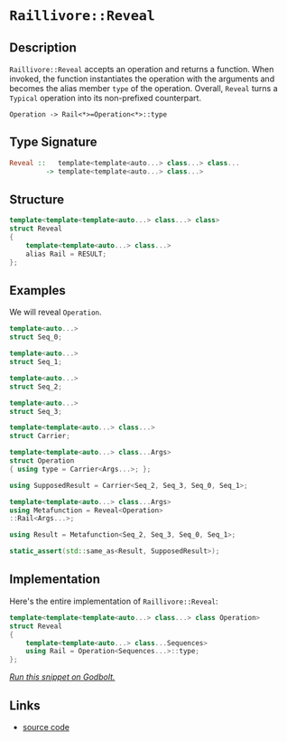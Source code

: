 <!-- Copyright 2024 Feng Mofan
SPDX-License-Identifier: Apache-2.0 -->

# `Raillivore::Reveal`

## Description

`Raillivore::Reveal` accepts an operation and returns a function.
When invoked, the function instantiates the operation with the arguments and becomes the alias member `type` of the operation.
Overall, `Reveal` turns a `Typical` operation into its non-prefixed counterpart.

<pre><code>Operation -> Rail&lt;&ast;&gt;=Operation&lt;&ast;&gt;::type</code></pre>

## Type Signature

```Haskell
Reveal ::   template<template<auto...> class...> class... 
         -> template<template<auto...> class...>
```

## Structure

```C++
template<template<template<auto...> class...> class>
struct Reveal
{
    template<template<auto...> class...>
    alias Rail = RESULT;
};
```

## Examples

We will reveal `Operation`.

```C++
template<auto...>
struct Seq_0;

template<auto...>
struct Seq_1;

template<auto...>
struct Seq_2;

template<auto...>
struct Seq_3;

template<template<auto...> class...>
struct Carrier;

template<template<auto...> class...Args>
struct Operation
{ using type = Carrier<Args...>; };

using SupposedResult = Carrier<Seq_2, Seq_3, Seq_0, Seq_1>;

template<template<auto...> class...Args>
using Metafunction = Reveal<Operation>
::Rail<Args...>;

using Result = Metafunction<Seq_2, Seq_3, Seq_0, Seq_1>;

static_assert(std::same_as<Result, SupposedResult>);
```

## Implementation

Here's the entire implementation of `Raillivore::Reveal`:

```C++
template<template<template<auto...> class...> class Operation>
struct Reveal
{
    template<template<auto...> class...Sequences>
    using Rail = Operation<Sequences...>::type;
};
```

[*Run this snippet on Godbolt.*](https://godbolt.org/#z:OYLghAFBqd5QCxAYwPYBMCmBRdBLAF1QCcAaPECAMzwBtMA7AQwFtMQByARg9KtQYEAysib0QXACx8BBAKoBnTAAUAHpwAMvAFYTStJg1DIApACYAQuYukl9ZATwDKjdAGFUtAK4sGEgKykrgAyeAyYAHI%2BAEaYxCCBAA6oCoRODB7evgGkyamOAqHhUSyx8YF2mA7pQgRMxASZPn5cFZj2BQy19QRFkTFxCbZ1DU3ZrcM9fSVlCQCUtqhexMjsHASYLIkGGyYAzG4bWzuY%2B4eb20y7B0xeRAB0j/vYANTIBgoKj/fPbx8KLwA8ok4ld0s8TBoAIIKAjELwOF4AJUwADdMGJIVCTAB2KzQl6El5HS7Xc7HK6nG53VDfX7vJifb5CTAARy8jFWCghBKJXlSRmRTDoL32ABEgSDiGCBGcWezOZgvk89tgQCACABPEH7fHYnFi3VYrEAegAVBbLVaTabLQAVbBCO2Wm3Q81Wj2u7HQ8x7MLvLxYUUHNAMVaJAjc1XG6Ekk5nW4PFXYLGw%2BGI%2BUAfQ0Rp9sYu8epSZ%2B0ehaYRBBeWa4ue9ULjlITNLppZhcIrVbZmbMtaxDbJidpydT7YzXb2vfzFLJ/apbkHLdeDKZw7Lo8rygQhiILEn9YLjYOs6bxfp/2%2BUOIwCjKbX6crwNBnWNeJe/LCwGJ2swwYlm%2B3qC7gcl7Xouuqigae7voKQheIkeSYOgKIKF4tCVuKLz/oIgFyl2ZikJ2rKZnsBFZhopFdjW0Z7HqfYHjO9FzguyZ/Iyyr3CBN5YtBn4ALKYHUVBeGGnS/siaIYrQZyPtKz6tuqSLClJwFXuxEI0TGUI8eJKFoWJ/GCcJ1SygcWb4YRxEUUR5EWVRKYaXmbZgsgmZsXEBAQLC6DqgorCYK5UZuMhqEEKRcEIUhSohc8cy6hwCy0Jw/i8H43C8KgnBuNY1gvAoSwrD%2Bvo8KQBCaPFCwANYJJI9waJIXA4nsGj%2BBoZgAGxtWYAAcXX6Jwki8CwEgaORqVaKQGUcLwCggORpUcFoCxwLAMCICASwEIkdzkJQaBbHQcQRH5nCqF1bUALRtZILzAMgyAvFI9xmLwiGECQeDeVwMiCCIYjsFI33yEoahlaQuhfQA7tKiScDwCVJSloOTYCdxbZWqBUC8p0XVdN13Q9NVmC8EAePt9DEKKZh7Fwcy8PNi2kBASB7YkB1kBQEAs2zIDAFI%2BE0GhcQzRA0Sg9EYT1JqsO8OLzDEJqgLRNoVTzcVe1sIIgIMLQUsLbwWDRF4wDzrQtAzWlpBYCwhjAOIeuW3gxAq3g6Lm%2BNmCqFUdxrMVYQbIl9u0Hg0TSvLHhYKDcJ4ENFvosQ0QpJgYqbDbQdGGVCxUAY14AGp4JgEOPqlxX8D9ojiADpdAyo6j2%2BD%2Bg2yg2WWPowczZACyoBG6Tm%2BdXniqYljWGY42oHHxAfUq8ALJUxl%2BBArhjC0QQMOg0wDPEX15GkAhL3o2%2BdOvpSDF9s%2BdN0oyeM0ehnzUIy9GE/TH5vkyX1ky%2BwlMj8zCfM/5asEh4YcGSqQMa6VOBYzOpda6t17qPSJhAXAb0KZFVpiVDOCwEAYiwPECAlUQCSD2PcAAnHsHEkg6pmEkG1Ea/g2rEL6hwAapAhrU3uG1LgbUurEK6pw/w9V/CkLaqApGnBpqzXQXrJaq0mbrVRttDmXNyZHTYJweoLBUQ4nOkwVigouDEPuFwWqL18BEAnp9QGv0K7SCrooGuoNdD4ShkwGGaUgEgLARNTgKNNp3BeBjF46jNHaN0Z%2BfRhjarE1JqzcmlM9hmDQfTeKjNmaARiXEHanM0ncyCVohkRh9FcHIgLDYxBhai3trLSW0tSBVPlorZWDganq0YAQLWOtQYGyNibM2NSrapzWONfATtqiu1Bh7L2Gwal%2B3aKDIOIdJbh0GXTCeMdipxwTkoZO1sjBp1AFIvg2cFB5wLkXGpVcrH/RsbIOxIM64gHwgYdOg8rAt3me3PBE1u4CF7v3PYYoXnD1HuPSeHyZ7tGds4Beq895fRCN/De%2B8Ug7wyFfcYuRkWHwRc/G%2BEK54X0aGij%2BeLz73yPrMU%2B99YWvwfsURFNNFjLAAQygOHjREcECcQDRWidH5LCQYoxGhiZILMXEmmdMMGkCwUwHBlAgHMNYQYuqOJBE4kapIKhV0vqeMmuIuaGdGYyKQBtNGmSlGHWOhwdRuMWAKFRPdVE4STiwhMcgj6egLnlyuYDW5tdxq6BIs41xcNGFsvtsjeR6NMbWuura%2B1LxHUGOdZWEm2TYm%2Bj2Ikg1sjzXs12mmwY9r4KZkTZmZNrkuVXT4HQUp5SxYS3ljUupCslYq2aYBDWbTta6yGZgQ2xsxC9Itv03ZyyHYjMcGM%2B2EzkDe2mYIWZgdg6h01EsyOqyakbMTts1OH4DVZyYLnfOhcQTF14J6v6EhrmCF9Q4kAJEnnGGbjYd508vmdHNiaLyTch6WBHulEFWAwW2BJekFwMKiV6HhXSnFW9MXpGpQfdI5KT4gY6HfHo1Lb4CAJShl%2Bn837X0pV/GDFK/5Mv%2Bu4xG4aIExpeHGh1TrKSwmFaYkgYqs1SMwdgwYnyA4KoeQYvYex/AtXqiNYTOIuEiJo1NWwEiklzHwZIfwJD/BdXasQyQxDGpkK4A%2BzgexqOjzEZIxaQDnoyZM3JxTCw46pGcJIIAA%3D%3D)

## Links

- [source code](../../../../conceptrodon/raillivore/reveal.hpp)
